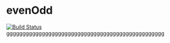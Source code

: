 # evenOdd

[![Build Status](http://localhost:8080/buildStatus/icon?job=publish-reports)](http://localhost:8080/job/publish-reports/)
ggggggggggggggggggggggggggggggggggggggggggggggggg
